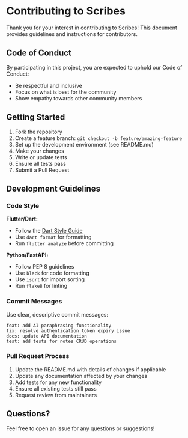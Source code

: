 # Contributing to Scribes

Thank you for your interest in contributing to Scribes! This document provides guidelines and instructions for contributors.

## Code of Conduct

By participating in this project, you are expected to uphold our Code of Conduct:
- Be respectful and inclusive
- Focus on what is best for the community
- Show empathy towards other community members

## Getting Started

1. Fork the repository
2. Create a feature branch: `git checkout -b feature/amazing-feature`
3. Set up the development environment (see README.md)
4. Make your changes
5. Write or update tests
6. Ensure all tests pass
7. Submit a Pull Request

## Development Guidelines

### Code Style

**Flutter/Dart:**
- Follow the [Dart Style Guide](https://dart.dev/guides/language/effective-dart/style)
- Use `dart format` for formatting
- Run `flutter analyze` before committing

**Python/FastAPI:**
- Follow PEP 8 guidelines
- Use `black` for code formatting
- Use `isort` for import sorting
- Run `flake8` for linting

### Commit Messages

Use clear, descriptive commit messages:
```
feat: add AI paraphrasing functionality
fix: resolve authentication token expiry issue
docs: update API documentation
test: add tests for notes CRUD operations
```

### Pull Request Process

1. Update the README.md with details of changes if applicable
2. Update any documentation affected by your changes
3. Add tests for any new functionality
4. Ensure all existing tests still pass
5. Request review from maintainers

## Questions?

Feel free to open an issue for any questions or suggestions!
